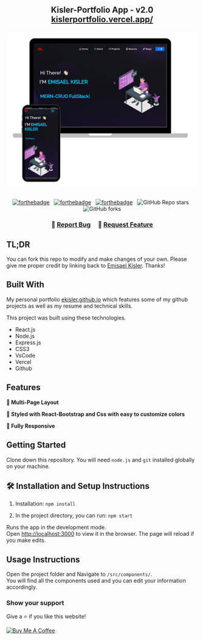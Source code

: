 <h2 align="center">
  Kisler-Portfolio App - v2.0<br/>
  <a href="https://kislerportfolio.vercel.app/" target="_blank">kislerportfolio.vercel.app/</a>
</h2>
<div align="center">
  <img alt="Demo" src="./Images/readme-img1.png" />
</div>

<br/>

<center>

[![forthebadge](https://forthebadge.com/images/badges/built-with-love.svg)](https://forthebadge.com) &nbsp;
[![forthebadge](https://forthebadge.com/images/badges/made-with-javascript.svg)](https://forthebadge.com) &nbsp;
[![forthebadge](https://forthebadge.com/images/badges/open-source.svg)](https://forthebadge.com) &nbsp;
![GitHub Repo stars](https://img.shields.io/github/stars/soumyajit4419/Portfolio?color=red&logo=github&style=for-the-badge) &nbsp;
![GitHub forks](https://img.shields.io/github/forks/ekisler/kislerportfolio?color=red&logo=github&style=for-the-badge)

</center>

<h3 align="center">
    🔹
    <a href="https://github.com/ekisler/kislerportfolio/issues">Report Bug</a> &nbsp; &nbsp;
    🔹
    <a href="https://github.com/ekisler/kislerportfolio/issues">Request Feature</a>
</h3>

## TL;DR

You can fork this repo to modify and make changes of your own. Please give me proper credit by linking back to [Emisael Kisler](https://github.com/ekisler/kislerportfolio). Thanks!

## Built With

My personal portfolio <a href="https://kislerportfolio.vercel.app" target="_blank">ekisler.github.io</a> which features some of my github projects as well as my resume and technical skills.<br/>

This project was built using these technologies.

- React.js
- Node.js
- Express.js
- CSS3
- VsCode
- Vercel
- Github

## Features

**📖 Multi-Page Layout**

**🎨 Styled with React-Bootstrap and Css with easy to customize colors**

**📱 Fully Responsive**

## Getting Started

Clone down this repository. You will need `node.js` and `git` installed globally on your machine.

## 🛠 Installation and Setup Instructions

1. Installation: `npm install`

2. In the project directory, you can run: `npm start`

Runs the app in the development mode.\
Open [http://localhost:3000](http://localhost:3000) to view it in the browser.
The page will reload if you make edits.

## Usage Instructions

Open the project folder and Navigate to `/src/components/`. <br/>
You will find all the components used and you can edit your information accordingly.

### Show your support

Give a ⭐ if you like this website!

<a href="https://www.buymeacoffee.com/ekisler" target="_blank"><img src="https://cdn.buymeacoffee.com/buttons/v2/default-green.png" alt="Buy Me A Coffee" height= "60px" width= "217px" ></a>
